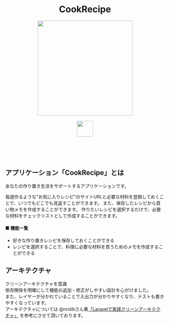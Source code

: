 <h1 align="center">CookRecipe</h1>

<p align="center">
  <img src="https://user-images.githubusercontent.com/37321193/72674232-a7640e80-3ab7-11ea-81e8-d59a7d3c5a72.png" width="300px;" />
  <br>
  <br>
  <img src="https://user-images.githubusercontent.com/37321193/72673592-27867600-3ab0-11ea-8fa1-bb909a6863c9.png" height="50px;" />
<!--   <img src="https://user-images.githubusercontent.com/37321193/72673637-d1fe9900-3ab0-11ea-88fc-b59e9ea60c28.png" height="50px;" /> -->
</p>

<!-- ## URL

### **https://bookmark-tm.herokuapp.com**   -->
　
<!-- ## Usage

`$ git clone https://github.com/wallkickers/bookApplication.git`   -->
　
## アプリケーション「CookRecipe」とは

あなたの作り置き生活をサポートするアプリケーションです。

毎週作るような"お気に入りレシピ"のサイトURLと必要な材料を登録しておくことで、いつでもどこでも見返すことができます。
また、保存したレシピから買い物メモを作成することができます。
作りたいレシピを選択するだけで、必要な材料をチェックリストとして作成することができます。

#### ■ 機能一覧  
- 好きな作り置きレシピを保存しておくことができる  
- レシピを選択することで、料理に必要な材料を買うためのメモを作成することができる  

## アーキテクチャ
クリーンアーキテクチャを意識  
依存関係を明確にして機能の追加・修正がしやすい設計を心がけました。  
また、レイヤーが分かれていることで入出力が分かりやすくなり、テストも書きやすくなっています。  
アーキテクチャについては @nrslibさん著[「Laravelで実践クリーンアーキテクチャ」](https://qiita.com/nrslib/items/aa49d10dd2bcb3110f22) を参考にさせて頂いております。
